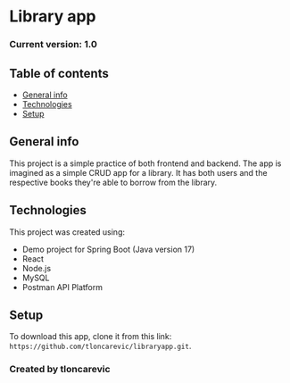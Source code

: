 # Library app

### Current version: 1.0

## Table of contents
* [General info](#general-info)
* [Technologies](#technologies)
* [Setup](#setup)

## General info
This project is a simple practice of both frontend and backend. The app is imagined as a simple CRUD app for a library. It has both users and the respective books they're able to borrow from the library.

## Technologies
This project was created using:
* Demo project for Spring Boot (Java version 17)
* React 
* Node.js
* MySQL
* Postman API Platform

## Setup
To download this app, clone it from this link: `https://github.com/tloncarevic/libraryapp.git`.

### Created by tloncarevic